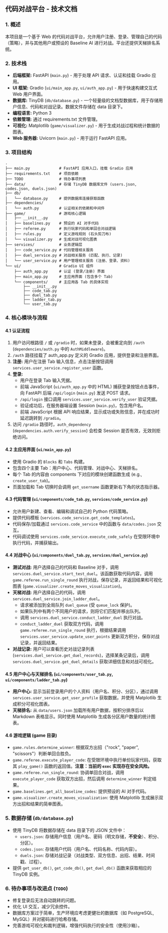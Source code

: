 ## 代码对战平台 - 技术文档

### 1. 概述

本项目是一个基于 Web 的代码对战平台，允许用户注册、登录、管理自己的代码（策略），并与其他用户或预设的 Baseline AI 进行对战。平台还提供天梯排名系统。

### 2. 技术栈

*   **后端框架:** FastAPI (`main.py`) - 用于处理 API 请求、认证和挂载 Gradio 应用。
*   **UI 框架:** Gradio (`ui/main_app.py`, `ui/auth_app.py`) - 用于快速构建交互式 Web 用户界面。
*   **数据库:** TinyDB (`db/database.py`) - 一个轻量级的文档型数据库，用于存储用户信息、代码和对战记录。数据文件存储在 data 目录下。
*   **编程语言:** Python 3
*   **依赖管理:** 通过 requirements.txt 文件管理。
*   **可视化:** Matplotlib (`game/visualizer.py`) - 用于生成对战过程和统计数据的图表。
*   **Web 服务器:** Uvicorn (`main.py`) - 用于运行 FastAPI 应用。

### 3. 项目结构

```
.
├── main.py             # FastAPI 应用入口，挂载 Gradio 应用
├── requirements.txt    # 项目依赖
├── TODO                # 待办事项列表
├── data/               # 存储 TinyDB 数据库文件 (users.json, codes.json, duels.json)
├── db/
│   └── database.py     # 提供数据库连接获取函数
├── dependencies/
│   └── auth.py         # 认证相关的依赖和中间件
├── game/               # 游戏核心逻辑
│   ├── __init__.py
│   ├── baselines.py    # 预设的 AI 对手代码
│   ├── referee.py      # 执行玩家代码和单回合对战逻辑
│   ├── rules.py        # 定义游戏规则 (石头剪刀布)
│   └── visualizer.py   # 生成对战可视化图表
├── services/           # 业务逻辑层
│   ├── code_service.py # 代码管理相关服务
│   ├── duel_service.py # 对战相关服务 (匹配、执行、记录)
│   └── user_service.py # 用户管理相关服务 (注册、登录、资料)
└── ui/                 # Gradio UI 组件
    ├── auth_app.py     # 认证 (登录/注册) 界面
    ├── main_app.py     # 主应用界面 (包含多个 Tab)
    └── components/     # 主应用各 Tab 的具体实现
        ├── __init__.py
        ├── code_tab.py
        ├── duel_tab.py
        ├── ladder_tab.py
        └── user_tab.py
```

### 4. 核心模块与流程

#### 4.1 认证流程

1.  用户访问根路径 `/` 或 `/gradio` 时，如果未登录，会被重定向到 `/auth` (`dependencies/auth.py` 中的 `AuthMiddleware`)。
2.  `/auth` 路径挂载了 auth_app.py 定义的 Gradio 应用，提供登录和注册界面。
3.  **注册:** 用户在注册 Tab 输入信息，点击注册按钮调用 `services.user_service.register_user` 函数。
4.  **登录:**
    *   用户在登录 Tab 输入凭据。
    *   前端 JavaScript (`ui/auth_app.py` 中的 HTML) 捕获登录按钮点击事件，向 FastAPI 后端 `/api/login` (`main.py`) 发送 POST 请求。
    *   `/api/login` 接口调用 `services.user_service.verify_user` 验证凭据。
    *   验证成功后，在服务器端设置 Session (`main.py`)，包含用户名。
    *   前端 JavaScript 根据 API 响应结果，显示成功或失败信息，并在成功时延迟跳转到 `/gradio`。
5.  访问 `/gradio` 路径时，`auth_dependency` (`dependencies.auth.verify_session`) 会检查 Session 是否有效，无效则拒绝访问。

#### 4.2 主应用界面 (`ui/main_app.py`)

*   使用 Gradio 的 `Blocks` 和 `Tabs` 构建。
*   包含四个主要 Tab：用户中心、代码管理、对战中心、天梯排名。
*   每个 Tab 的内容由 components 下对应的模块创建函数生成 (e.g., `create_user_tab`)。
*   页面加载和 Tab 切换时会调用 `get_username` 函数更新右下角的状态指示器。

#### 4.3 代码管理 (`ui/components/code_tab.py`, `services/code_service.py`)

*   允许用户新建、查看、编辑和调试自己的 Python 代码策略。
*   提供代码模板 (`services.code_service.get_code_templates`)。
*   代码保存/加载通过 `services.code_service` 中的函数与 `data/codes.json` 交互。
*   代码调试使用 `services.code_service.execute_code_safely` 在受限环境中执行代码，并捕获输出。

#### 4.4 对战中心 (`ui/components/duel_tab.py`, `services/duel_service.py`)

*   **测试对战:** 用户选择自己的代码和 Baseline 对手，调用 `services.duel_service.start_test_duel`。该函数获取代码内容，调用 `game.referee.run_single_round` 执行对战，保存记录，并返回结果和可视化图表 (`game.visualizer.create_moves_visualization`)。
*   **天梯对战:** 用户选择自己的代码，调用 `services.duel_service.join_ladder_duel`。
    *   请求被添加到全局队列 `duel_queue` (受 `queue_lock` 保护)。
    *   如果队列中有两个不同用户的请求，则将它们匹配并移出队列。
    *   调用 `services.duel_service.conduct_ladder_duel` 执行对战。
    *   `conduct_ladder_duel` 获取双方代码，调用 `game.referee.run_single_round` 执行，根据结果调用 `services.user_service.update_user_points` 更新双方积分，保存对战记录，并返回结果。
*   **对战记录:** 用户可以查看历史对战记录列表 (`services.duel_service.get_duel_records`)，选择某条记录后，调用 `services.duel_service.get_duel_details` 获取详细信息和对战可视化。

#### 4.5 用户中心与天梯排名 (`ui/components/user_tab.py`, `ui/components/ladder_tab.py`)

*   **用户中心:** 显示当前登录用户的个人资料（用户名、积分、分区），通过调用 `services.user_service.get_user_profile` 获取数据，并使用 Matplotlib 生成积分可视化图表。
*   **天梯排名:** 从 `data/users.json` 加载所有用户数据，按积分排序后以 Markdown 表格显示。同时使用 Matplotlib 生成各分区用户数量的统计图表。

#### 4.6 游戏逻辑 (game 目录)

*   `game.rules.determine_winner`: 根据双方出招（"rock", "paper", "scissors"）判断单回合胜负。
*   `game.referee.execute_player_code`: 在受限环境中执行单份玩家代码，获取其 `play_game()` 函数的返回值。**注意：当前的 `exec` 实现存在安全风险。**
*   `game.referee.run_single_round`: 协调单回合对战，调用 `execute_player_code` 获取双方出招，然后调用 `determine_winner` 判定结果。
*   `game.baselines.get_all_baseline_codes`: 提供预设的 AI 对手代码。
*   `game.visualizer.create_moves_visualization`: 使用 Matplotlib 生成展示双方出招和结果的简单图表。

### 5. 数据存储 (`db/database.py`)

*   使用 TinyDB 将数据存储在 data 目录下的 JSON 文件中：
    *   `users.json`: 存储用户信息（用户名、密码（明文存储，**不安全**）、积分、分区）。
    *   `codes.json`: 存储用户代码（用户名、代码名称、代码内容）。
    *   `duels.json`: 存储对战记录（对战类型、双方信息、出招、结果、时间戳、过程）。
*   提供 `get_user_db()`, `get_code_db()`, `get_duel_db()` 函数来获取相应的 TinyDB 实例。

### 6. 待办事项与改进点 (`TODO`)

*   修复登录后无法自动跳转的问题。
*   优化 UI 交互，减少冗余控件。
*   数据库方案过于简单，生产环境应考虑更健壮的数据库（如 PostgreSQL, MySQL）并对密码进行哈希存储。
*   完善游戏可视化和裁判逻辑，增强代码执行的安全性（使用沙箱）。